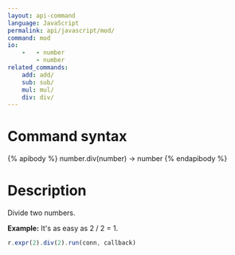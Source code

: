 ```yaml
---
layout: api-command
language: JavaScript
permalink: api/javascript/mod/
command: mod
io:
    -   - number
        - number
related_commands:
    add: add/
    sub: sub/
    mul: mul/
    div: div/
---
```


# Command syntax #

{% apibody %}
number.div(number) &rarr; number
{% endapibody %}

# Description #

Divide two numbers.

__Example:__ It's as easy as 2 / 2 = 1.

```js
r.expr(2).div(2).run(conn, callback)
```

